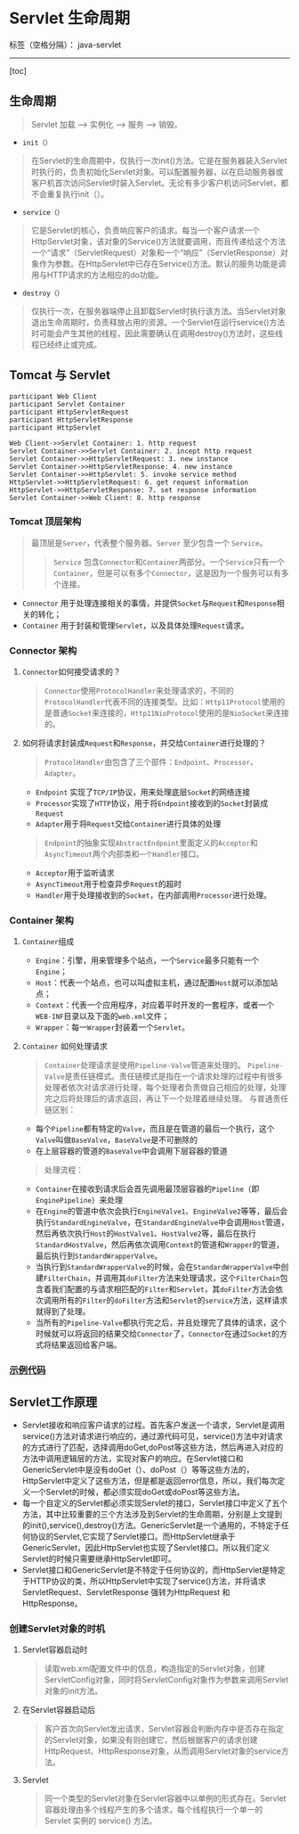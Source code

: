 # Servlet 生命周期

标签（空格分隔）： java-servlet

---

[toc]

## 生命周期

> Servlet 加载 —> 实例化 —> 服务 —> 销毁。

- `init（）`

> 在Servlet的生命周期中，仅执行一次init()方法。它是在服务器装入Servlet时执行的，负责初始化Servlet对象。可以配置服务器，以在启动服务器或客户机首次访问Servlet时装入Servlet。无论有多少客户机访问Servlet，都不会重复执行init（）。

- `service（）`

> 它是Servlet的核心，负责响应客户的请求。每当一个客户请求一个HttpServlet对象，该对象的Service()方法就要调用，而且传递给这个方法一个“请求”（ServletRequest）对象和一个“响应”（ServletResponse）对象作为参数。在HttpServlet中已存在Service()方法。默认的服务功能是调用与HTTP请求的方法相应的do功能。

- `destroy（）`

> 仅执行一次，在服务器端停止且卸载Servlet时执行该方法。当Servlet对象退出生命周期时，负责释放占用的资源。一个Servlet在运行service()方法时可能会产生其他的线程，因此需要确认在调用destroy()方法时，这些线程已经终止或完成。

## Tomcat 与 Servlet

```sequence
participant Web Client
participant Servlet Container
participant HttpServletRequest
participant HttpServletResponse
participant HttpServlet

Web Client->>Servlet Container: 1. http request
Servlet Container->>Servlet Container: 2. incept http request
Servlet Container->>HttpServletRequest: 3. new instance
Servlet Container->>HttpServletResponse: 4. new instance
Servlet Container->>HttpServlet: 5. invoke service method
HttpServlet->>HttpServletRequest: 6. get request information
HttpServlet->>HttpServletResponse: 7. set response information
Servlet Container->>Web Client: 8. http response
```

### Tomcat 顶层架构

> 最顶层是`Server`，代表整个服务器。`Server` 至少包含一个 `Service`。
>> `Service` 包含`Connector`和`Container`两部分。一个`Service`只有一个`Container`，但是可以有多个`Connector`，这是因为一个服务可以有多个连接。

- `Connector` 用于处理连接相关的事情，并提供`Socket`与`Request`和`Response`相关的转化；
- `Container` 用于封装和管理`Servlet`，以及具体处理`Request`请求。

### Connector 架构

1. `Connector`如何接受请求的？
    > `Connector`使用`ProtocolHandler`来处理请求的，不同的`ProtocolHandler`代表不同的连接类型。比如：`Http11Protocol`使用的是普通`Socket`来连接的，`Http11NioProtocol`使用的是`NioSocket`来连接的。
1. 如何将请求封装成`Request`和`Response`，并交给`Container`进行处理的？
    > `ProtocolHandler`由包含了三个部件：`Endpoint`、`Processor`、`Adapter`。
    - `Endpoint` 实现了`TCP/IP`协议，用来处理底层`Socket`的网络连接
    - `Processor`实现了`HTTP`协议，用于将`Endpoint`接收到的`Socket`封装成`Request`
    - `Adapter`用于将`Request`交给`Container`进行具体的处理
    > `Endpoint`的抽象实现`AbstractEndpoint`里面定义的`Acceptor`和`AsyncTimeout`两个内部类和`一个Handler`接口。
    - `Acceptor`用于监听请求
    - `AsyncTimeout`用于检查异步`Request`的超时
    - `Handler`用于处理接收到的`Socket`，在内部调用`Processor`进行处理。

### Container 架构

1. `Container`组成
    - `Engine`：引擎，用来管理多个站点，一个`Service`最多只能有一个`Engine`；
    - `Host`：代表一个站点，也可以叫虚拟主机，通过配置`Host`就可以添加站点；
    - `Context`：代表一个应用程序，对应着平时开发的一套程序，或者一个`WEB-INF`目录以及下面的`web.xml`文件；
    - `Wrapper`：每一`Wrapper`封装着一个`Servlet`。

1. `Container` 如何处理请求
    > `Container`处理请求是使用`Pipeline-Valve`管道来处理的。
    > `Pipeline-Valve`是责任链模式。责任链模式是指在一个请求处理的过程中有很多处理者依次对请求进行处理，每个处理者负责做自己相应的处理，处理完之后将处理后的请求返回，再让下一个处理着继续处理。
    > 与普通责任链区别：
    - 每个`Pipeline`都有特定的`Valve`，而且是在管道的最后一个执行，这个`Valve`叫做`BaseValve`，`BaseValve`是不可删除的
    - 在上层容器的管道的`BaseValve`中会调用下层容器的管道
    > 处理流程：
    - `Container`在接收到请求后会首先调用最顶层容器的`Pipeline`（即`EnginePipeline`）来处理
    - 在`Engine`的管道中依次会执行`EngineValve1`、`EngineValve2`等等，最后会执行`StandardEngineValve`，在`StandardEngineValve`中会调用`Host`管道，然后再依次执行`Host`的`HostValve1`、`HostValve2`等，最后在执行`StandardHostValve`，然后再依次调用`Context`的管道和`Wrapper`的管道，最后执行到`StandardWrapperValve`。
    - 当执行到`StandardWrapperValve`的时候，会在`StandardWrapperValve`中创建`FilterChain`，并调用其`doFilter`方法来处理请求，这个`FilterChain`包含着我们配置的与请求相匹配的`Filter`和`Servlet`，其`doFilter`方法会依次调用所有的`Filter`的`doFilter`方法和`Servlet`的`service`方法，这样请求就得到了处理。
    - 当所有的`Pipeline-Valve`都执行完之后，并且处理完了具体的请求，这个时候就可以将返回的结果交给`Connector`了，`Connector`在通过`Socket`的方式将结果返回给客户端。

### [示例代码](https://github.com/scyking/subject/tree/master/src/main/java/server/TestTomcat.java)

## Servlet工作原理

- Servlet接收和响应客户请求的过程。首先客户发送一个请求，Servlet是调用service()方法对请求进行响应的，通过源代码可见，service()方法中对请求的方式进行了匹配，选择调用doGet,doPost等这些方法，然后再进入对应的方法中调用逻辑层的方法，实现对客户的响应。在Servlet接口和GenericServlet中是没有doGet（）、doPost（）等等这些方法的，HttpServlet中定义了这些方法，但是都是返回error信息，所以，我们每次定义一个Servlet的时候，都必须实现doGet或doPost等这些方法。
- 每一个自定义的Servlet都必须实现Servlet的接口，Servlet接口中定义了五个方法，其中比较重要的三个方法涉及到Servlet的生命周期，分别是上文提到的init(),service(),destroy()方法。GenericServlet是一个通用的，不特定于任何协议的Servlet,它实现了Servlet接口。而HttpServlet继承于GenericServlet，因此HttpServlet也实现了Servlet接口。所以我们定义Servlet的时候只需要继承HttpServlet即可。
- Servlet接口和GenericServlet是不特定于任何协议的，而HttpServlet是特定于HTTP协议的类，所以HttpServlet中实现了service()方法，并将请求ServletRequest、ServletResponse
强转为HttpRequest 和 HttpResponse。

### 创建Servlet对象的时机

1. Servlet容器启动时
    > 读取web.xml配置文件中的信息，构造指定的Servlet对象，创建ServletConfig对象，同时将ServletConfig对象作为参数来调用Servlet对象的init方法。
1. 在Servlet容器启动后
    > 客户首次向Servlet发出请求，Servlet容器会判断内存中是否存在指定的Servlet对象，如果没有则创建它，然后根据客户的请求创建HttpRequest、HttpResponse对象，从而调用Servlet对象的service方法。
1. Servlet
    > 同一个类型的Servlet对象在Servlet容器中以单例的形式存在。Servlet 容器处理由多个线程产生的多个请求，每个线程执行一个单一的 Servlet 实例的 service() 方法。
